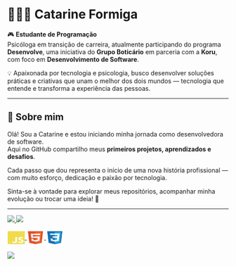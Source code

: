 <!--
**catformiga/catformiga** is a ✨ _special_ ✨ repository because its `README.md` (this file) appears on your GitHub profile.
-->

# 👩🏻‍💻 Catarine Formiga

🎮 **Estudante de Programação**  
Psicóloga em transição de carreira, atualmente participando do programa **Desenvolve**, uma iniciativa do **Grupo Boticário** em parceria com a **Koru**, com foco em **Desenvolvimento de Software**.

💡 Apaixonada por tecnologia e psicologia, busco desenvolver soluções práticas e criativas que unam o melhor dos dois mundos — tecnologia que entende e transforma a experiência das pessoas.

---


## 🚀 Sobre mim


Olá! Sou a Catarine e estou iniciando minha jornada como desenvolvedora de software.  
Aqui no GitHub compartilho meus **primeiros projetos, aprendizados e desafios**.

Cada passo que dou representa o início de uma nova história profissional — com muito esforço, dedicação e paixão por tecnologia.

Sinta-se à vontade para explorar meus repositórios, acompanhar minha evolução ou trocar uma ideia! 🚀

---

<div>
   <a href="https://github.com/catformiga">
   <img height="180em" src="https://github-readme-stats.vercel.app/api?username=catformiga&show_icons=true&theme=tokyonight&include_all_commits=true&count_private=true"/>
   <img height="180em" src="https://github-readme-stats.vercel.app/api/top-langs/?username=catformiga&layout=compact&langs_count=6&theme=tokyonight"/>
</div>
    
<div style="display: inline_block"><br>
  <img align="center" alt="Js" height="30" width="40" src="https://raw.githubusercontent.com/devicons/devicon/master/icons/javascript/javascript-plain.svg">
  <img align="center" alt="HTML" height="30" width="40" src="https://raw.githubusercontent.com/devicons/devicon/master/icons/html5/html5-original.svg">
  <img align="center" alt="CSS" height="30" width="40" src="https://raw.githubusercontent.com/devicons/devicon/master/icons/css3/css3-original.svg">
</div>

<br>

<a href="https://instagram.com/catarineformiga" target="_blank">
  <img src="https://img.shields.io/badge/-Instagram-%23E4405F?style=for-the-badge&logo=instagram&logoColor=white" target="_blank">
</a>
